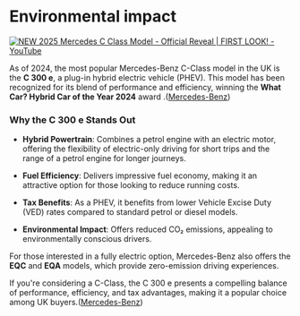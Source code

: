 # Environmental impact

[![NEW 2025 Mercedes C Class Model - Official Reveal | FIRST LOOK! - YouTube](https://tse3.mm.bing.net/th?id=OIP.cvcpbzTsHGGfm2gL1QXuHAHaEK\&pid=Api)](https://www.youtube.com/watch?v=M0eXnDhZAYs)

As of 2024, the most popular Mercedes-Benz C-Class model in the UK is the **C 300 e**, a plug-in hybrid electric
vehicle (PHEV). This model has been recognized for its blend of performance and efficiency, winning the **What Car?
Hybrid Car of the Year 2024** award .([Mercedes-Benz][1])

### Why the C 300 e Stands Out

* **Hybrid Powertrain**: Combines a petrol engine with an electric motor, offering the flexibility of electric-only
  driving for short trips and the range of a petrol engine for longer journeys.

* **Fuel Efficiency**: Delivers impressive fuel economy, making it an attractive option for those looking to reduce
  running costs.

* **Tax Benefits**: As a PHEV, it benefits from lower Vehicle Excise Duty (VED) rates compared to standard petrol or
  diesel models.

* **Environmental Impact**: Offers reduced CO₂ emissions, appealing to environmentally conscious drivers.

For those interested in a fully electric option, Mercedes-Benz also offers the **EQC** and **EQA** models, which provide
zero-emission driving experiences.

If you're considering a C-Class, the C 300 e presents a compelling balance of performance, efficiency, and tax
advantages, making it a popular choice among UK buyers.([Mercedes-Benz][1])

[1]: https://www.mercedes-benz.co.uk/passengercars/models/saloon/c-class/overview.html?utm_source=chatgpt.com "C-Class Saloon | Mercedes-Benz"

